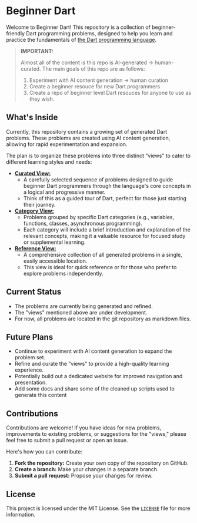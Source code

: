 # Beginner Dart

Welcome to Beginner Dart! This repository is a collection of beginner-friendly Dart programming problems, designed to help you learn and practice the fundamentals of [the Dart programming language](https://dart.dev).

> **IMPORTANT:**
>
> Almost all of the content is this repo is AI-generated -> human-curated.
> The main goals of this repo are as follows:
> 1. Experiment with AI content generation -> human curation
> 2. Create a beginner resouce for new Dart programmers
> 3. Create a repo of beginner level Dart resouces for anyone to use as they wish.

## What's Inside

Currently, this repository contains a growing set of generated Dart problems. These problems are created using AI content generation, allowing for rapid experimentation and expansion.

The plan is to organize these problems into three distinct "views" to cater to different learning styles and needs:

* [**Curated View:**](/docs/curated/intro.md)
    * A carefully selected sequence of problems designed to guide beginner Dart programmers through the language's core concepts in a logical and progressive manner.
    * Think of this as a guided tour of Dart, perfect for those just starting their journey.
* [**Category View:**](/docs/categories/overview.md)
    * Problems grouped by specific Dart categories (e.g., variables, functions, classes, asynchronous programming).
    * Each category will include a brief introduction and explanation of the relevant concepts, making it a valuable resource for focused study or supplemental learning.
* [**Reference View:**](/problems-all/)
    * A comprehensive collection of all generated problems in a single, easily accessible location.
    * This view is ideal for quick reference or for those who prefer to explore problems independently.

## Current Status

* The problems are currently being generated and refined.
* The "views" mentioned above are under development.
* For now, all problems are located in the git repository as markdown files.

## Future Plans

* Continue to experiment with AI content generation to expand the problem set.
* Refine and curate the "views" to provide a high-quality learning experience.
* Potentially build out a dedicated website for improved navigation and presentation.
* Add some docs and share some of the cleaned up scripts used to generate this content

## Contributions

Contributions are welcome! If you have ideas for new problems, improvements to existing problems, or suggestions for the "views," please feel free to submit a pull request or open an issue.

Here's how you can contribute:

1.  **Fork the repository:** Create your own copy of the repository on GitHub.
2.  **Create a branch:** Make your changes in a separate branch.
3.  **Submit a pull request:** Propose your changes for review.

## License

This project is licensed under the MIT License. See the [`LICENSE`](/LICENSE) file for more information.
